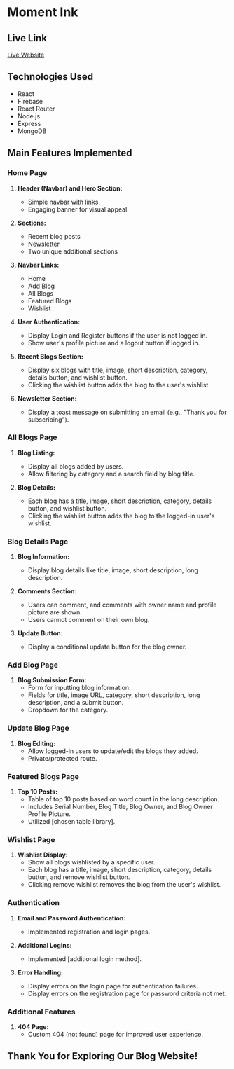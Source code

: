# Moment Ink

## Live Link

[Live Website](https://moments-ink.web.app/)

## Technologies Used
- React
- Firebase
- React Router
- Node.js
- Express
- MongoDB

## Main Features Implemented

### Home Page

1. **Header (Navbar) and Hero Section:**
   - Simple navbar with links.
   - Engaging banner for visual appeal.

2. **Sections:**
   - Recent blog posts
   - Newsletter
   - Two unique additional sections

3. **Navbar Links:**
   - Home
   - Add Blog
   - All Blogs
   - Featured Blogs
   - Wishlist

4. **User Authentication:**
   - Display Login and Register buttons if the user is not logged in.
   - Show user's profile picture and a logout button if logged in.

5. **Recent Blogs Section:**
   - Display six blogs with title, image, short description, category, details button, and wishlist button.
   - Clicking the wishlist button adds the blog to the user's wishlist.

6. **Newsletter Section:**
   - Display a toast message on submitting an email (e.g., "Thank you for subscribing").

### All Blogs Page

1. **Blog Listing:**
   - Display all blogs added by users.
   - Allow filtering by category and a search field by blog title.

2. **Blog Details:**
   - Each blog has a title, image, short description, category, details button, and wishlist button.
   - Clicking the wishlist button adds the blog to the logged-in user's wishlist.

### Blog Details Page

1. **Blog Information:**
   - Display blog details like title, image, short description, long description.

2. **Comments Section:**
   - Users can comment, and comments with owner name and profile picture are shown.
   - Users cannot comment on their own blog.

3. **Update Button:**
   - Display a conditional update button for the blog owner.

### Add Blog Page

1. **Blog Submission Form:**
   - Form for inputting blog information.
   - Fields for title, image URL, category, short description, long description, and a submit button.
   - Dropdown for the category.

### Update Blog Page

1. **Blog Editing:**
   - Allow logged-in users to update/edit the blogs they added.
   - Private/protected route.

### Featured Blogs Page

1. **Top 10 Posts:**
   - Table of top 10 posts based on word count in the long description.
   - Includes Serial Number, Blog Title, Blog Owner, and Blog Owner Profile Picture.
   - Utilized [chosen table library].

### Wishlist Page

1. **Wishlist Display:**
   - Show all blogs wishlisted by a specific user.
   - Each blog has a title, image, short description, category, details button, and remove wishlist button.
   - Clicking remove wishlist removes the blog from the user's wishlist.

### Authentication

1. **Email and Password Authentication:**
   - Implemented registration and login pages.

2. **Additional Logins:**
   - Implemented [additional login method].

3. **Error Handling:**
   - Display errors on the login page for authentication failures.
   - Display errors on the registration page for password criteria not met.

### Additional Features

1. **404 Page:**
   - Custom 404 (not found) page for improved user experience.

## Thank You for Exploring Our Blog Website!
